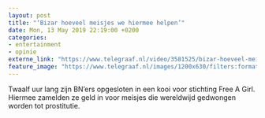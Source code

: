 ```yaml
---
layout: post
title: "‘Bizar hoeveel meisjes we hiermee helpen’"
date: Mon, 13 May 2019 22:19:00 +0200
categories: 
- entertainment 
- opinie 
externe_link: "https://www.telegraaf.nl/video/3581525/bizar-hoeveel-meisjes-we-hiermee-helpen"
feature_image: "https://www.telegraaf.nl/images/1200x630/filters:format(jpeg):quality(80)/cdn-kiosk-api.telegraaf.nl/75320aae-75bc-11e9-a6c4-02d1dbdc35d1.jpg"
---
```


<p class="intro">Twaalf uur lang zijn BN’ers opgesloten in een kooi voor stichting Free A Girl. Hiermee zamelden ze geld in voor meisjes die wereldwijd gedwongen worden tot prostitutie.</p>
